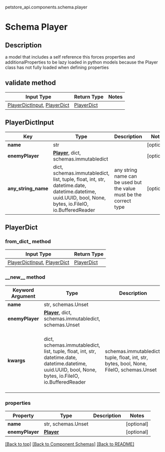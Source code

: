 petstore_api.components.schema.player
# Schema Player

## Description
a model that includes a self reference this forces properties and additionalProperties to be lazy loaded in python models because the Player class has not fully loaded when defining properties

## validate method
Input Type | Return Type | Notes
------------ | ------------- | -------------
[PlayerDictInput](#playerdictinput), [PlayerDict](#playerdict) | [PlayerDict](#playerdict) |

## PlayerDictInput
Key | Type |  Description | Notes
------------ | ------------- | ------------- | -------------
**name** | str |  | [optional]
**enemyPlayer** | [**Player**](#top), dict, schemas.immutabledict |  | [optional]
**any_string_name** | dict, schemas.immutabledict, list, tuple, float, int, str, datetime.date, datetime.datetime, uuid.UUID, bool, None, bytes, io.FileIO, io.BufferedReader | any string name can be used but the value must be the correct type | [optional]

## PlayerDict
### from_dict_ method
Input Type | Return Type
---------- | -----------
[PlayerDictInput](#playerdictinput), [PlayerDict](#playerdict) | [PlayerDict](#playerdict)

### &lowbar;&lowbar;new&lowbar;&lowbar; method
Keyword Argument | Type | Description | Notes
---------------- | ---- | ----------- | -----
**name** | str, schemas.Unset |  | [optional]
**enemyPlayer** | [**Player**](#top), dict, schemas.immutabledict, schemas.Unset |  | [optional]
**kwargs** | dict, schemas.immutabledict, list, tuple, float, int, str, datetime.date, datetime.datetime, uuid.UUID, bool, None, bytes, io.FileIO, io.BufferedReader | schemas.immutabledict, tuple, float, int, str, bytes, bool, None, FileIO, schemas.Unset | any string name can be used but the value must be the correct type | [optional] typed value is accessed with the get_additional_property_ method

### properties
Property | Type | Description | Notes
-------- | ---- | ----------- | -----
**name** | str, schemas.Unset |  | [optional]
**enemyPlayer** | [**Player**](#top) |  | [optional]

[[Back to top]](#top) [[Back to Component Schemas]](../../../README.md#Component-Schemas) [[Back to README]](../../../README.md)
